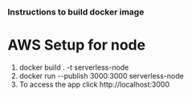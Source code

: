 ### Instructions to build docker image

# AWS Setup for node

1. docker build . -t serverless-node
2. docker run --publish 3000:3000 serverless-node
3. To access the app click http://localhost:3000
